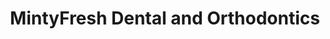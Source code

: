 ---
title: MintyFresh Dental and Orthodontics
image: http://via.placeholder.com/100x100
logo:
address: 1000 N Preston Rd &#35;40
city: Prosper
state: TX
zip: 75078
rating: 5
phone: (469) 712-4100
website: http://mintyfreshdental.com/
map: 
yelp: 
employees:
  - name: 
  - title: 
---